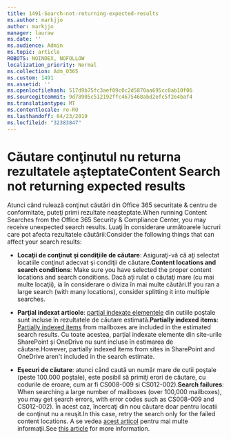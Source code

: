 ```yaml
---
title: 1491-Search-not-returning-expected-results
ms.author: markjjo
author: markjjo
manager: lauraw
ms.date: ''
ms.audience: Admin
ms.topic: article
ROBOTS: NOINDEX, NOFOLLOW
localization_priority: Normal
ms.collection: Adm_O365
ms.custom: 1491
ms.assetid: ''
ms.openlocfilehash: 517d9b75fc3aef09c0c2d5870aa695cc0ab10f06
ms.sourcegitcommit: 9d78905c512192ffc4675468abd2efc5f2e4baf4
ms.translationtype: MT
ms.contentlocale: ro-RO
ms.lasthandoff: 04/23/2019
ms.locfileid: "32383847"
---
```

# <a name="content-search-not-returning-expected-results"></a><span data-ttu-id="d16f3-102">Căutare conţinutul nu returna rezultatele aşteptate</span><span class="sxs-lookup"><span data-stu-id="d16f3-102">Content Search not returning expected results</span></span>

<span data-ttu-id="d16f3-103">Atunci când rulează conţinut căutări din Office 365 securitate & centru de conformitate, puteţi primi rezultate neaşteptate.</span><span class="sxs-lookup"><span data-stu-id="d16f3-103">When running Content Searches from the Office 365 Security & Compliance Center, you may receive unexpected search results.</span></span> <span data-ttu-id="d16f3-104">Luaţi în considerare următoarele lucruri care pot afecta rezultatele căutării:</span><span class="sxs-lookup"><span data-stu-id="d16f3-104">Consider the following things that can affect your search results:</span></span>

- <span data-ttu-id="d16f3-105">**Locaţii de conţinut şi condiţiile de căutare**: Asiguraţi-vă că aţi selectat locatiile conţinut adecvat şi condiţii de căutare.</span><span class="sxs-lookup"><span data-stu-id="d16f3-105">**Content locations and search conditions**: Make sure you have selected the proper content locations and search conditions.</span></span> <span data-ttu-id="d16f3-106">Dacă aţi rulat o căutaţi mare (cu mai multe locaţii), ia în considerare o diviza în mai multe căutări.</span><span class="sxs-lookup"><span data-stu-id="d16f3-106">If you ran a large search (with many locations), consider splitting it into multiple searches.</span></span>

- <span data-ttu-id="d16f3-107">**Parţial indexat articole**: [parţial indexate elementele](https://docs.microsoft.com/office365/securitycompliance/partially-indexed-items-in-content-search) din cutiile poştale sunt incluse în rezultatele de căutare estimată.</span><span class="sxs-lookup"><span data-stu-id="d16f3-107">**Partially indexed items**:  [Partially indexed items](https://docs.microsoft.com/office365/securitycompliance/partially-indexed-items-in-content-search) from mailboxes are included in the estimated search results.</span></span> <span data-ttu-id="d16f3-108">Cu toate acestea, parţial indexate elemente din site-urile SharePoint și OneDrive nu sunt incluse în estimarea de căutare.</span><span class="sxs-lookup"><span data-stu-id="d16f3-108">However, partially indexed items from sites in SharePoint and OneDrive aren't included in the search estimate.</span></span>

- <span data-ttu-id="d16f3-109">**Eşecuri de căutare**: atunci când caută un număr mare de cutii poştale (peste 100.000 poştale), este posibil să primiţi erori de căutare, cu codurile de eroare, cum ar fi CS008-009 si CS012-002).</span><span class="sxs-lookup"><span data-stu-id="d16f3-109">**Search failures**: When searching a large number of mailboxes (over 100,000 mailboxes), you may get search errors, with error codes such as CS008-009 and CS012-002).</span></span> <span data-ttu-id="d16f3-110">În acest caz, încercaţi din nou căutare doar pentru locatii de conţinut nu a reuşit.</span><span class="sxs-lookup"><span data-stu-id="d16f3-110">In this case, retry the search only for the failed content locations.</span></span> <span data-ttu-id="d16f3-111">A se vedea [acest articol](https://docs.microsoft.com/office365/securitycompliance/retry-failed-content-search) pentru mai multe informaţii.</span><span class="sxs-lookup"><span data-stu-id="d16f3-111">See  [this article](https://docs.microsoft.com/office365/securitycompliance/retry-failed-content-search) for more information.</span></span>
